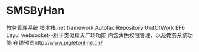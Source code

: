 # SMSByHan
教务管理系统 
技术栈.net framework Autofac Repository UnitOfWork EF6 Layui
websocket--用于类似聊天广场功能
内含角色权限管理，以及教务系统功能
在线预览http://www.pigletonline.cn/
